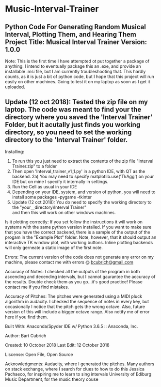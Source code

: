# Music-Interval-Trainer
Python Code For Generating Random Musical Interval, Plotting Them, and Hearing Them
Project Title: Musical Interval Trainer
Version: 1.0.0
-------------------------------------------------------------------------------
Note:
This is the first time I have attempted ot put together a package of anything.
I intend to eventually package this an .exe, and provide an installable .msi file,
but I am currently troubleshooting that. This hardly counts, as it is just a bit 
of python code, but I hope that this project will run easily on other machines. Going to 
test it on my laptop as soon as I get it uploaded.

Update (12 oct 2018): Tested the zip file on my laptop. The code was meant to find your the directory 
where you saved the 'Interval Trainer' Folder, but it acutally just finds you working directory,
so you need to set the working directory to the 'Interval Trainer' folder.
---------------------------------------------------------------------------------

Installing:

1) To run this you just need to extract the contents of the zip file "Interval Trainer.zip" to a folder
2) Then open 'Interval_trainer_v1_1.py' in a python IDE, with QT as the backend.
	2a) You may need to specify matplotlib.use('TkAgg') on your IDE but on mine I specify
 		it internally in settings.
3) Run the Cell as usual in your IDE
4) Depending on your IDE, system, and version of python, you will need to install some packages
    -pygame
    -tkinter
5) Update (12 oct 2018): You do need to specify the working directory to the "your__directory\Interval Trainer"  
       and then this will work on other windows machines. 
    
Is it plotting correctly: If you set follow the instructions it will work on systems with the same
       python version installed. If you want to make sure that you have the correct backend, there is
       a sample of the output of the progam in the "Example Plot" folder. Note, however, that it 
       should output an interactive TK window plot, with working buttons. Inline plotting backends
       will only gerneate a static image of the first note.

Errors: The current version of the code does not generate any error on my machine,
         please contact me with errors @ bcubrich@gmail.com


Accuracy of Notes: I checked all the outputs of the program in both ascending and decending intervals,
          but I cannot gaurantee the accuracy of the results. Double check them as you go...it's good practice! 
          Please contact me if you find mistakes.

Accuracy of Pitches: The pitches were generated using a MIDI pluck algorithm in audacity. I checked the
sequence of notes in every key, but occasionally I notice that the pitch gets the wrong octave. Also, future
version of this will include a bigger octave range. Also notify me of error here if you find them. 


Built With: Anaconda/Spyder IDE w/ Python 3.6.5 :: Anaconda, Inc.



Author: Bart Cubrich

Created: 10 October 2018
Last Edit: 12 October 2018


Liscense: Open File, Open Source

Acknowledgments:
Audacity, where I generated the pitches.
Many authors on stack exchange, where I search for clues to how to do this
Jessica Pachaeco, for inspiring me to learn to sing intervals
University of Ediburg Music Department, for the music theory couse
